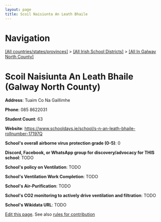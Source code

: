 ```yaml
---
layout: page
title: Scoil Naisiunta An Leath Bhaile
---
```

# Navigation

[[All countries/states/provinces]](../../..) > [[All Irish School Districts]](../..) > [[All In Galway North County]](..)

# Scoil Naisiunta An Leath Bhaile (Galway North County)

**Address**: Tuaim Co Na Gaillimhe

**Phone**: 085 8622031

**Student Count**: 63

**Website**: <https://www.schooldays.ie/school/s-n-an-leath-bhaile-rollnumber-17197Q>

**School's overall airborne virus protection grade (0-5)**: 0

**Discord, Facebook, or WhatsApp group for discovery/advocacy for THIS school**: TODO

**School's policy on Ventilation**: TODO

**School's Ventilation Work Completion**: TODO

**School's Air-Purification**: TODO

**School's CO2 monitoring to actively drive ventilation and filtration**: TODO

**School's Wikidata URL**: TODO


[Edit this page](https://github.com/ventilate-schools/Ireland/edit/main/./Galway_North_County/Scoil_Naisiunta_An_Leath_Bhaile.md). See also [rules for contribution](../../../contribution-rules/)